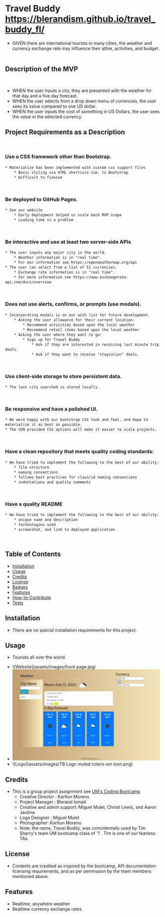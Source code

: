 # Travel Buddy https://blerandism.github.io/travel_buddy_fl/
* GIVEN there are international tourists in many cities, the weather and currency exchange rate may influence their attire, activities, and budget.
​
## Description of the MVP
​
* WHEN the user inputs a city, they are presented with the weather for that day and a five day forecast.
* WHEN the user selects from a drop down menu of currencies, the user sees its value compared to one US dollar.
* WHEN the user inputs the cost of something in US Dollars, the user sees the value in the selected currency.
​
## Project Requirements as a Description
​
### Use a CSS framework other than Bootstrap.
    * Materialize has been implemented with custom css support files
        * Basic styling via HTML shortcuts sim. to Bootstrap
        * Difficult to finesse
​
### Be deployed to GitHub Pages.
    * See our website
        * Early deployment helped us scale back MVP scope
        * Loading time is a problem 
​
### Be interactive and use at least two server-side APIs
    * The user inputs any major city in the world.
        * Weather information is in "real time".
        * For mor information see https://openweathermap.org/api
    * The user can select from a list of 51 currencies.
        * Exchange rate information is in "real time".
        * For more information see https://www.exchangerate-api.com/docs/overview
​
### Does not use alerts, confirms, or prompts (use modals).
    * Incorporating modals is on our wish list for future development.
        * Asking the user allowance for their current location:
            * Recommend activities based upon the local weather
            * Recommend retail items based upon the local weather
        * Asking the user where they want to go:
            * Sign up for Travel Buddy
                * Ask if they are interested in receiving last minute trip deals.
                * Ask if they want to receive "staycation" deals.
​
### Use client-side storage to store persistent data.
    * The last city searched is stored locally.
​
### Be responsive and have a polished UI.
    * We were happy with our bootstrap CSS look and feel, and hope to materialize it as best as possible.
    * The CDN provided CSS options will make it easier to scale projects.
​
### Have a clean repository that meets quality coding standards:
    * We have tried to implement the following to the best of our ability:
        * file structure
        * naming conventions
        * follows best practices for class/id naming conventions
        * indentations and quality comments
​
### Have a quality README
    * We have tried to implement the following to the best of our ability:
        * unique name and description
        * technologies used
        * screenshot, and link to deployed application
​
## Table of Contents
* [Installation](#installation)
* [Usage](#usage)
* [Credits](#credits)
* [License](#license)
* [Badges](#badges)
* [Features](#features)
* [How-to-Contribute](#how-to-contribute)
* [Tests](#tests)
​
## Installation
* There are no special installation requirements for this project.
​
## Usage
* Tourists all over the world.
- ![Website](assets/images/front page.jpg)
- ![Services](assets/images/services.jpg)
- ![Logo](assets/images/TB Logo muted colors-sm icon.png)
​
​
## Credits
* This is a group project assignment see [UM's Coding Bootcamp](https://bootcamp.miami.edu/coding/)
    * Creative Director : Karltun Moreno
    * Project Manager : Blerand Ismaili
    * Creative and admin support: Miguel Mulet, Christi Lewis, and Aaron Jardine
    * Logo Designer : Miguel Mulet
    * Photographer: Karltun Moreno
    * Note: the name, Travel Buddy, was coincidentally used by Tim Sherry's team UM bootcamp class of '? . Tim is one of our fearless TAs.
​
## License
* Contents are credited as inspired by the bootcamp, API documentation licensing requirements, and as per permission by the team members mentioned above. 
​
## Features
* Realtime, anywhere weather
* Realtime currency exchange rates.